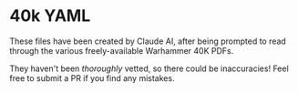 # 40k YAML

These files have been created by Claude AI, after being prompted to read through the various freely-available Warhammer 40K PDFs.

They haven't been _thoroughly_ vetted, so there could be inaccuracies! Feel free to submit a PR if you find any mistakes.
